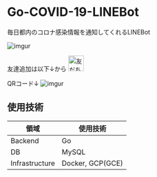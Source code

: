 # Go-COVID-19-LINEBot

毎日都内のコロナ感染情報を通知してくれるLINEBot

![imgur](https://i.imgur.com/7KpHvKJ.jpg)

友達追加は以下↓から
<a href="https://lin.ee/4cDDSaszq"><img src="https://scdn.line-apps.com/n/line_add_friends/btn/ja.png" alt="友だち追加" height="36" border="0"></a>

QRコード↓
![imgur](https://i.imgur.com/mDHYrzX.png)

## 使用技術

| 領域 |使用技術  |
| -------- | -------- | 
| Backend     | Go     | 
| DB     | MySQL     | 
| Infrastructure     | Docker, GCP(GCE)  | 